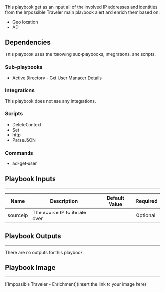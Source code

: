 This playbook get as an input all of the involved IP addresses and identities from the Impossible Traveler main playbook alert and enrich them based on:
* Geo location
* AD

## Dependencies
This playbook uses the following sub-playbooks, integrations, and scripts.

### Sub-playbooks
* Active Directory - Get User Manager Details

### Integrations
This playbook does not use any integrations.

### Scripts
* DeleteContext
* Set
* http
* ParseJSON

### Commands
* ad-get-user

## Playbook Inputs
---

| **Name** | **Description** | **Default Value** | **Required** |
| --- | --- | --- | --- |
| sourceip | The source IP to iterate over |  | Optional |

## Playbook Outputs
---
There are no outputs for this playbook.

## Playbook Image
---
![Impossible Traveler - Enrichment](Insert the link to your image here)